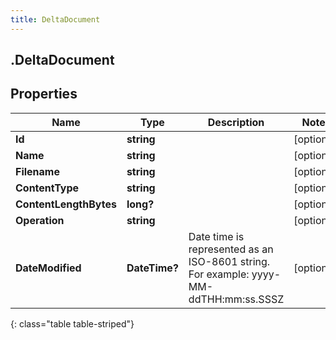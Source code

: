 ```yaml
---
title: DeltaDocument
---
```

## .DeltaDocument

## Properties

|Name | Type | Description | Notes|
|------------ | ------------- | ------------- | -------------|
| **Id** | **string** |  | [optional] |
| **Name** | **string** |  | [optional] |
| **Filename** | **string** |  | [optional] |
| **ContentType** | **string** |  | [optional] |
| **ContentLengthBytes** | **long?** |  | [optional] |
| **Operation** | **string** |  | [optional] |
| **DateModified** | **DateTime?** | Date time is represented as an ISO-8601 string. For example: yyyy-MM-ddTHH:mm:ss.SSSZ | [optional] |
{: class="table table-striped"}


